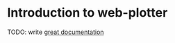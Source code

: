 # Introduction to web-plotter

TODO: write [great documentation](http://jacobian.org/writing/great-documentation/what-to-write/)
